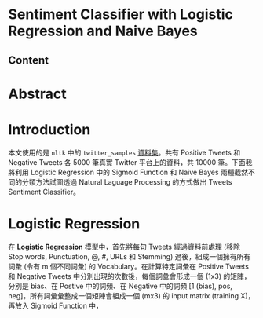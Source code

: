 # Sentiment Classifier with Logistic Regression and Naive Bayes

## Content

# Abstract


# Introduction
本文使用的是 `nltk` 中的 `twitter_samples` [資料集](https://www.nltk.org/howto/twitter.html)。共有 Positive Tweets 和 Negative Tweets 各 5000 筆真實 Twitter 平台上的資料，共 10000 筆。下面我將利用 Logistic Regression 中的 Sigmoid Function 和 Naive Bayes 兩種截然不同的分類方法試圖透過 Natural Laguage Processing 的方式做出 Tweets Sentiment Classifier。


# Logistic Regression
在 **Logistic Regression** 模型中，首先將每句 Tweets 經過資料前處理 (移除 Stop words, Punctuation, @, #, URLs 和 Stemming) 過後，組成一個擁有所有詞彙 (令有 m 個不同詞彙) 的 Vocabulary。在計算特定詞彙在 Positive Tweets 和 Negative Tweets 中分別出現的次數後，每個詞彙會形成一個 (1x3) 的矩陣，分別是 bias、在 Postive 中的詞頻、在 Negative 中的詞頻 [1 (bias), pos, neg]，所有詞彙彙整成一個矩陣會組成一個 (mx3) 的 input matrix (training X)，再放入 Sigmoid Function 中，


